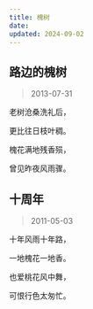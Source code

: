 ```yaml
---
title: 槐树
date: 
updated: 2024-09-02
---
```


## 路边的槐树 ##

> 2013-07-31

老树沧桑洗礼后，

更比往日枝叶稠。

槐花满地残香殒，

曾见昨夜风雨骤。

## 十周年 ##

> 2011-05-03

十年风雨十年路，

一地槐花一地香。

也爱桃花风中舞，

可恨行色太匆忙。
